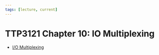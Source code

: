 ```yaml
---
tags: [lecture, current]
---
```


# TTP3121 Chapter 10: IO Multiplexing

- [I/O Multiplexing](202212250946.md)
